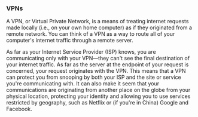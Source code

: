 ### VPNs

A VPN, or Virtual Private Network, is a means of treating internet requests made locally (i.e., on your own home computer) as if they originated from a remote network. You can think of a VPN as a way to route all of your computer's internet traffic through a remote server.

As far as your Internet Service Provider (ISP) knows, you are communicating only with your VPN—they can't see the final destination of your internet traffic. As far as the server at the endpoint of your request is concerned, your request originates with the VPN. This means that a VPN can protect you from snooping by both your ISP and the site or service you're communicating with. It can also make it seem that your communications are originating from another place on the globe from your physical location, protecting your identity and allowing you to use services restricted by geography, such as Netflix or (if you're in China) Google and Facebook.


